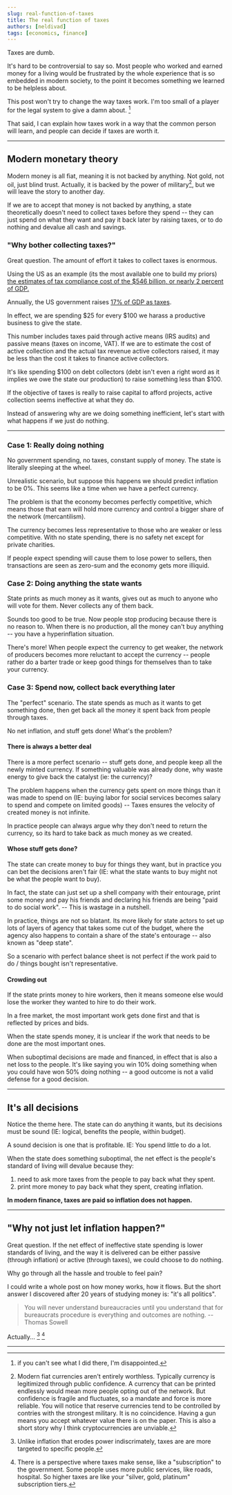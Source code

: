 ```yaml
---
slug: real-function-of-taxes
title: The real function of taxes
authors: [neldivad]
tags: [economics, finance]
---
```


Taxes are dumb. 

It's hard to be controversial to say so. Most people who worked and earned money for a living would be frustrated by the whole experience that is so embedded in modern society, to the point it becomes something we learned to be helpless about. 

This post won't try to change the way taxes work. I'm too small of a player for the legal system to give a damn about. [^1]

[^1]: if you can't see what I did there, I'm disappointed. 

<!-- truncate -->

That said, I can explain how taxes work in a way that the common person will learn, and people can decide if taxes are worth it.

---

## Modern monetary theory

Modern money is all fiat, meaning it is not backed by anything. Not gold, not oil, just blind trust. Actually, it is backed by the power of military[^2], but we will leave the story to another day. 

[^2]: Modern fiat currencies aren't entirely worthless. Typically currency is legitimized through public confidence. A currency that can be printed endlessly would mean more people opting out of the network. But confidence is fragile and fluctuates, so a mandate and force is more reliable. You will notice that reserve currencies tend to be controlled by contries with the strongest military. It is no coincidence. Having a gun means you accept whatever value there is on the paper. This is also a short story why I think cryptocurrencies are unviable. 

If we are to accept that money is not backed by anything, a state theoretically doesn't need to collect taxes before they spend -- they can just spend on what they want and pay it back later by raising taxes, or to do nothing and devalue all cash and savings. 

### "Why bother collecting taxes?"
Great question. The amount of effort it takes to collect taxes is enormous. 

Using the US as an example (its the most available one to build my priors) [the estimates of tax compliance cost of the $546 billion, or nearly 2 percent of GDP.](https://taxfoundation.org/data/all/federal/irs-tax-compliance-costs/) 

Annually, the US government raises [17% of GDP as taxes](https://fred.stlouisfed.org/series/FYFRGDA188S). 

In effect, we are spending $25 for every $100 we harass a productive business to give the state. 

This number includes taxes paid through active means (IRS audits) and passive means (taxes on income, VAT). If we are to estimate the cost of active collection and the actual tax revenue active collectors raised, it may be less than the cost it takes to finance active collectors. 

It's like spending $100 on debt collectors (debt isn't even a right word as it implies we owe the state our production) to raise something less than $100. 

If the objective of taxes is really to raise capital to afford projects, active collection seems ineffective at what they do. 

Instead of answering why are we doing something inefficient, let's start with what happens if we just do nothing. 

--- 

### Case 1: Really doing nothing

No government spending, no taxes, constant supply of money. The state is literally sleeping at the wheel.

Unrealistic scenario, but suppose this happens we should predict inflation to be 0%. This seems like a time when we have a perfect currency. 

The problem is that the economy becomes perfectly competitive, which means those that earn will hold more currency and control a bigger share of the network (mercantilism). 

The currency becomes less representative to those who are weaker or less competitive. With no state spending, there is no safety net except for private charities. 

If people expect spending will cause them to lose power to sellers, then transactions are seen as zero-sum and the economy gets more illiquid. 

### Case 2: Doing anything the state wants

State prints as much money as it wants, gives out as much to anyone who will vote for them. Never collects any of them back. 

Sounds too good to be true. Now people stop producing because there is no reason to. When there is no production, all the money can't buy anything -- you have a hyperinflation situation. 

There's more! When people expect the currency to get weaker, the network of producers becomes more reluctant to accept the currency -- people rather do a barter trade or keep good things for themselves than to take your currency.

### Case 3: Spend now, collect back everything later

The "perfect" scenario. The state spends as much as it wants to get something done, then get back all the money it spent back from people through taxes. 

No net inflation, and stuff gets done! What's the problem? 

#### There is always a better deal 

There is a more perfect scenario -- stuff gets done, and people keep all the newly minted currency. If something valuable was already done, why waste energy to give back the catalyst (ie: the currency)?

The problem happens when the currency gets spent on more things than it was made to spend on (IE: buying labor for social services becomes salary to spend and compete on limited goods) -- Taxes ensures the velocity of created money is not infinite. 

In practice people can always argue why they don't need to return the currency, so its hard to take back as much money as we created. 

#### Whose stuff gets done? 

The state can create money to buy for things they want, but in practice you can bet the decisions aren't fair (IE: what the state wants to buy might not be what the people want to buy).

In fact, the state can just set up a shell company with their entourage, print some money and pay his friends and declaring his friends are being "paid to do social work". -- This is wastage in a nutshell. 

In practice, things are not so blatant. Its more likely for state actors to set up lots of layers of agency that takes some cut of the budget, where the agency also happens to contain a share of the state's entourage -- also known as "deep state". 

So a scenario with perfect balance sheet is not perfect if the work paid to do / things bought isn't representative. 

#### Crowding out

If the state prints money to hire workers, then it means someone else would lose the worker they wanted to hire to do their work. 

In a free market, the most important work gets done first and that is reflected by prices and bids. 

When the state spends money, it is unclear if the work that needs to be done are the most important ones. 

When suboptimal decisions are made and financed, in effect that is also a net loss to the people. It's like saying you win 10% doing something when you could have won 50% doing nothing -- a good outcome is not a valid defense for a good decision. 

--- 

## It's all decisions
Notice the theme here. The state can do anything it wants, but its decisions must be sound (IE: logical, benefits the people, within budget). 

A sound decision is one that is profitable. IE: You spend little to do a lot. 

When the state does something suboptimal, the net effect is the people's standard of living will devalue because they: 
1. need to ask more taxes from the people to pay back what they spent.
2. print more money to pay back what they spent, creating inflation. 

**In modern finance, taxes are paid so inflation does not happen.**

--- 

## "Why not just let inflation happen?"

Great question. If the net effect of ineffective state spending is lower standards of living, and the way it is delivered can be either passive (through inflation) or active (through taxes), we could choose to do nothing. 

Why go through all the hassle and trouble to feel pain? 

I could write a whole post on how money works, how it flows. But the short answer I discovered after 20 years of studying money is: "it's all politics". 

> You will never understand bureaucracies until you understand that for bureaucrats procedure is everything and outcomes are nothing. -- Thomas Sowell

Actually... [^3] [^4]

[^3]: Unlike inflation that erodes power indiscrimately, taxes are are more targeted to specific people. 

[^4]: There is a perspective where taxes make sense, like a "subscription" to the government. Some people uses more public services, like roads, hospital. So higher taxes are like your "silver, gold, platinum" subscription tiers.

---